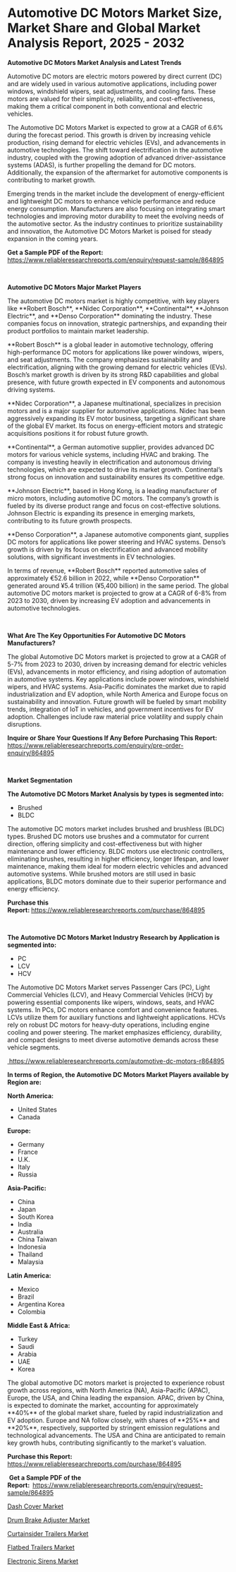 <p><h1>Automotive DC Motors Market Size, Market Share and Global Market Analysis Report, 2025 - 2032</h1></p><p><strong>Automotive DC Motors Market Analysis and Latest Trends</strong></p>
<p><p>Automotive DC motors are electric motors powered by direct current (DC) and are widely used in various automotive applications, including power windows, windshield wipers, seat adjustments, and cooling fans. These motors are valued for their simplicity, reliability, and cost-effectiveness, making them a critical component in both conventional and electric vehicles.</p><p>The Automotive DC Motors Market is expected to grow at a CAGR of 6.6% during the forecast period. This growth is driven by increasing vehicle production, rising demand for electric vehicles (EVs), and advancements in automotive technologies. The shift toward electrification in the automotive industry, coupled with the growing adoption of advanced driver-assistance systems (ADAS), is further propelling the demand for DC motors. Additionally, the expansion of the aftermarket for automotive components is contributing to market growth.</p><p>Emerging trends in the market include the development of energy-efficient and lightweight DC motors to enhance vehicle performance and reduce energy consumption. Manufacturers are also focusing on integrating smart technologies and improving motor durability to meet the evolving needs of the automotive sector. As the industry continues to prioritize sustainability and innovation, the Automotive DC Motors Market is poised for steady expansion in the coming years.</p></p>
<p><strong>Get a Sample PDF of the Report:&nbsp;</strong> <a href="https://www.reliableresearchreports.com/enquiry/request-sample/864895?utm_campaign=9&utm_medium=2&utm_source=Github&utm_content=ia&utm_term=22012025&utm_id=automotive-dc-motors">https://www.reliableresearchreports.com/enquiry/request-sample/864895</a></p>
<p>&nbsp;</p>
<p><strong>Automotive DC Motors Major Market Players</strong></p>
<p><p>The automotive DC motors market is highly competitive, with key players like **Robert Bosch**, **Nidec Corporation**, **Continental**, **Johnson Electric**, and **Denso Corporation** dominating the industry. These companies focus on innovation, strategic partnerships, and expanding their product portfolios to maintain market leadership.</p><p>**Robert Bosch** is a global leader in automotive technology, offering high-performance DC motors for applications like power windows, wipers, and seat adjustments. The company emphasizes sustainability and electrification, aligning with the growing demand for electric vehicles (EVs). Bosch’s market growth is driven by its strong R&D capabilities and global presence, with future growth expected in EV components and autonomous driving systems.</p><p>**Nidec Corporation**, a Japanese multinational, specializes in precision motors and is a major supplier for automotive applications. Nidec has been aggressively expanding its EV motor business, targeting a significant share of the global EV market. Its focus on energy-efficient motors and strategic acquisitions positions it for robust future growth.</p><p>**Continental**, a German automotive supplier, provides advanced DC motors for various vehicle systems, including HVAC and braking. The company is investing heavily in electrification and autonomous driving technologies, which are expected to drive its market growth. Continental’s strong focus on innovation and sustainability ensures its competitive edge.</p><p>**Johnson Electric**, based in Hong Kong, is a leading manufacturer of micro motors, including automotive DC motors. The company’s growth is fueled by its diverse product range and focus on cost-effective solutions. Johnson Electric is expanding its presence in emerging markets, contributing to its future growth prospects.</p><p>**Denso Corporation**, a Japanese automotive components giant, supplies DC motors for applications like power steering and HVAC systems. Denso’s growth is driven by its focus on electrification and advanced mobility solutions, with significant investments in EV technologies.</p><p>In terms of revenue, **Robert Bosch** reported automotive sales of approximately €52.6 billion in 2022, while **Denso Corporation** generated around ¥5.4 trillion (¥5,400 billion) in the same period. The global automotive DC motors market is projected to grow at a CAGR of 6-8% from 2023 to 2030, driven by increasing EV adoption and advancements in automotive technologies.</p></p>
<p>&nbsp;</p>
<p><strong>What Are The Key Opportunities For Automotive DC Motors Manufacturers?</strong></p>
<p><p>The global Automotive DC Motors market is projected to grow at a CAGR of 5-7% from 2023 to 2030, driven by increasing demand for electric vehicles (EVs), advancements in motor efficiency, and rising adoption of automation in automotive systems. Key applications include power windows, windshield wipers, and HVAC systems. Asia-Pacific dominates the market due to rapid industrialization and EV adoption, while North America and Europe focus on sustainability and innovation. Future growth will be fueled by smart mobility trends, integration of IoT in vehicles, and government incentives for EV adoption. Challenges include raw material price volatility and supply chain disruptions.</p></p>
<p><strong>Inquire or Share Your Questions If Any Before Purchasing This Report:</strong> <a href="https://www.reliableresearchreports.com/enquiry/pre-order-enquiry/864895?utm_campaign=9&utm_medium=2&utm_source=Github&utm_content=ia&utm_term=22012025&utm_id=automotive-dc-motors">https://www.reliableresearchreports.com/enquiry/pre-order-enquiry/864895</a></p>
<p>&nbsp;</p>
<p><strong>Market Segmentation</strong></p>
<p><strong>The Automotive DC Motors Market Analysis by types is segmented into:</strong></p>
<p><ul><li>Brushed</li><li>BLDC</li></ul></p>
<p><p>The automotive DC motors market includes brushed and brushless (BLDC) types. Brushed DC motors use brushes and a commutator for current direction, offering simplicity and cost-effectiveness but with higher maintenance and lower efficiency. BLDC motors use electronic controllers, eliminating brushes, resulting in higher efficiency, longer lifespan, and lower maintenance, making them ideal for modern electric vehicles and advanced automotive systems. While brushed motors are still used in basic applications, BLDC motors dominate due to their superior performance and energy efficiency.</p></p>
<p><strong>Purchase this Report:&nbsp;</strong><a href="https://www.reliableresearchreports.com/purchase/864895?utm_campaign=9&utm_medium=2&utm_source=Github&utm_content=ia&utm_term=22012025&utm_id=automotive-dc-motors">https://www.reliableresearchreports.com/purchase/864895</a></p>
<p>&nbsp;</p>
<p><strong>The Automotive DC Motors Market Industry Research by Application is segmented into:</strong></p>
<p><ul><li>PC</li><li>LCV</li><li>HCV</li></ul></p>
<p><p>The Automotive DC Motors Market serves Passenger Cars (PC), Light Commercial Vehicles (LCV), and Heavy Commercial Vehicles (HCV) by powering essential components like wipers, windows, seats, and HVAC systems. In PCs, DC motors enhance comfort and convenience features. LCVs utilize them for auxiliary functions and lightweight applications. HCVs rely on robust DC motors for heavy-duty operations, including engine cooling and power steering. The market emphasizes efficiency, durability, and compact designs to meet diverse automotive demands across these vehicle segments.</p></p>
<p><a href="https://www.reliableresearchreports.com/automotive-dc-motors-r864895?utm_campaign=9&utm_medium=2&utm_source=Github&utm_content=ia&utm_term=22012025&utm_id=automotive-dc-motors">&nbsp;https://www.reliableresearchreports.com/automotive-dc-motors-r864895</a></p>
<p><strong>In terms of Region, the Automotive DC Motors Market Players available by Region are:</strong></p>
<p>
    <p> <strong> North America: </strong>
        <ul>
            <li>United States</li>
            <li>Canada</li>
        </ul>
        </p> 
    <p> <strong> Europe: </strong>
        <ul>
            <li>Germany</li>
            <li>France</li>
            <li>U.K.</li>
            <li>Italy</li>
            <li>Russia</li>
        </ul>
        </p> 
    <p> <strong> Asia-Pacific: </strong>
        <ul>
            <li>China</li>
            <li>Japan</li>
            <li>South Korea</li>
            <li>India</li>
            <li>Australia</li>
            <li>China Taiwan</li>
            <li>Indonesia</li>
            <li>Thailand</li>
            <li>Malaysia</li>
        </ul>
        </p> 
    <p> <strong> Latin America: </strong>
        <ul>
            <li>Mexico</li>
            <li>Brazil</li>
            <li>Argentina Korea</li>
            <li>Colombia</li>
        </ul>
        </p> 
    <p> <strong> Middle East & Africa: </strong>
        <ul>
            <li>Turkey</li>
            <li>Saudi</li>
            <li>Arabia</li>
            <li>UAE</li>
            <li>Korea</li>
        </ul>
    </p>
    </p>
<p><p>The global automotive DC motors market is projected to experience robust growth across regions, with North America (NA), Asia-Pacific (APAC), Europe, the USA, and China leading the expansion. APAC, driven by China, is expected to dominate the market, accounting for approximately **40%** of the global market share, fueled by rapid industrialization and EV adoption. Europe and NA follow closely, with shares of **25%** and **20%**, respectively, supported by stringent emission regulations and technological advancements. The USA and China are anticipated to remain key growth hubs, contributing significantly to the market's valuation.</p></p>
<p><strong>Purchase this Report: </strong><a href="https://www.reliableresearchreports.com/purchase/864895?utm_campaign=9&utm_medium=2&utm_source=Github&utm_content=ia&utm_term=22012025&utm_id=automotive-dc-motors">https://www.reliableresearchreports.com/purchase/864895</a></p>
<p>&nbsp;<strong>Get a Sample PDF of the Report:&nbsp;&nbsp;</strong><a href="https://www.reliableresearchreports.com/enquiry/request-sample/864895?utm_campaign=9&utm_medium=2&utm_source=Github&utm_content=ia&utm_term=22012025&utm_id=automotive-dc-motors">https://www.reliableresearchreports.com/enquiry/request-sample/864895</a></p>
<p><strong></strong></p>
<p><p><a href="https://github.com/hgf64gh/Market-Research-Report-List-1/blob/main/dash-cover-market.md?utm_campaign=9&utm_medium=2&utm_source=Github&utm_content=ia&utm_term=22012025&utm_id=automotive-dc-motors">Dash Cover Market</a></p><p><a href="https://github.com/SanjidaMahmud54/Market-Research-Report-List-1/blob/main/drum-brake-adjuster-market.md?utm_campaign=9&utm_medium=2&utm_source=Github&utm_content=ia&utm_term=22012025&utm_id=automotive-dc-motors">Drum Brake Adjuster Market</a></p><p><a href="https://github.com/manesros8/Market-Research-Report-List-1/blob/main/curtainsider-trailers-market.md?utm_campaign=9&utm_medium=2&utm_source=Github&utm_content=ia&utm_term=22012025&utm_id=automotive-dc-motors">Curtainsider Trailers Market</a></p><p><a href="https://github.com/ulyssacrayne00231/Market-Research-Report-List-1/blob/main/flatbed-trailers-market.md?utm_campaign=9&utm_medium=2&utm_source=Github&utm_content=ia&utm_term=22012025&utm_id=automotive-dc-motors">Flatbed Trailers Market</a></p><p><a href="https://github.com/WashimHussain441/Market-Research-Report-List-1/blob/main/electronic-sirens-market.md?utm_campaign=9&utm_medium=2&utm_source=Github&utm_content=ia&utm_term=22012025&utm_id=automotive-dc-motors">Electronic Sirens Market</a></p></p>
